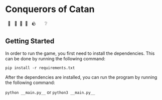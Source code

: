 # Conquerors of Catan

&nbsp; 🌾 &nbsp; 🌲&nbsp; 🐑&nbsp; 🧱 &nbsp; 🪨  &nbsp; &nbsp; &nbsp; ❔

## Getting Started

In order to run the game, you first need to install the dependencies. This can be done by running the following command:

```pip install -r requirements.txt```

After the dependencies are installed, you can run the program by running the following command:

```python __main.py__``` or ```python3 __main.py__```
